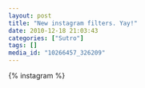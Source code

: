 ```yaml
---
layout: post
title: "New instagram filters. Yay!"
date: 2010-12-18 21:03:43
categories: ["Sutro"]
tags: []
media_id: "10266457_326209"
---
```


{% instagram %}
